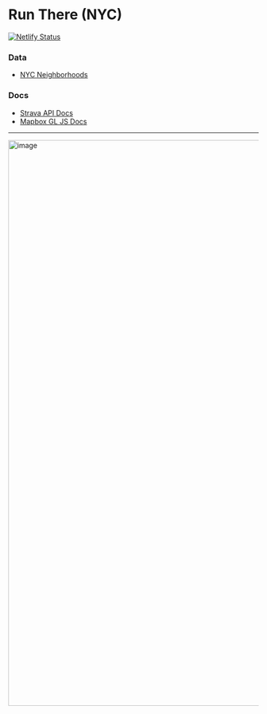 # Run There (NYC)

[![Netlify Status](https://api.netlify.com/api/v1/badges/b586224f-df15-4f3b-9a02-3a2932284814/deploy-status)](https://app.netlify.com/sites/runthere/deploys)

### Data

- [NYC Neighborhoods](https://data.beta.nyc/dataset/pediacities-nyc-neighborhoods)

### Docs

- [Strava API Docs](https://developers.strava.com/docs/)
- [Mapbox GL JS Docs](https://docs.mapbox.com/mapbox-gl-js/guides/)

---

<img width="1136" alt="image" src="/static/example.png">
